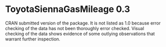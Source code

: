 # ToyotaSiennaGasMileage 0.3

CRAN submitted version of the package. It is not listed as 1.0 because error
checking of the data has not been thoroughly error checked. Visual checking of
the data shows evidence of some outlying observations that warrant further
inspection.